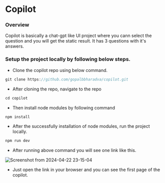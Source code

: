 # Copilot

### Overview 
Copilot is basically a chat-gpt like UI project where you cann select the question and you will get the static result. It has 3 questions with it's answers.

### Setup the project locally by following below steps.



- Clone the copilot repo using below command.

```js
git clone https://github.com/gopalbbharadva/copilot.git
```

- After cloning the repo, navigate to the repo
```js
cd copilot
```

- Then install node modules by following command
```js
npm install
```

- After the successfully installation of node modules, run the project locally.
```js
npm run dev
```

- After running above command you will see one link like this.

![Screenshot from 2024-04-22 23-15-04](https://github.com/gopalbbharadva/copilot/assets/75557011/12925fdf-c060-4607-acc1-ff88486bb642)

- Just open the link in your browser and you can see the first page of the copilot.
